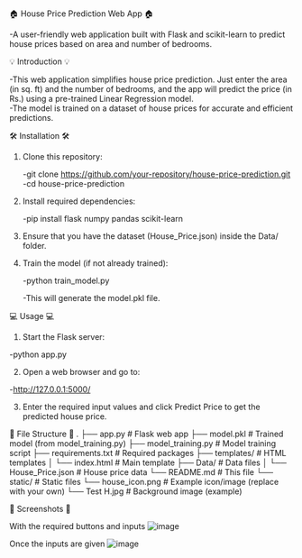🏠 House Price Prediction Web App 🏠

   -A user-friendly web application built with Flask and scikit-learn to predict house prices based on area and number of bedrooms.

💡 Introduction 💡

   -This web application simplifies house price prediction.  Just enter the area (in sq. ft) and the number of bedrooms, and the app will predict the price (in Rs.) using a pre-trained Linear Regression model.  
   -The model is trained on a dataset of house prices for accurate and efficient predictions.

🛠️ Installation 🛠️

1. Clone this repository:

   -git clone https://github.com/your-repository/house-price-prediction.git
   -cd house-price-prediction

2. Install required dependencies:

   -pip install flask numpy pandas scikit-learn

3. Ensure that you have the dataset (House_Price.json) inside the Data/ folder.

4. Train the model (if not already trained):

   -python train_model.py

   -This will generate the model.pkl file.

💻 Usage 💻   

1. Start the Flask server:

  -python app.py

2. Open a web browser and go to:

  -http://127.0.0.1:5000/

3. Enter the required input values and click Predict Price to get the predicted house price.


📂 File Structure 📂
.
├── app.py             # Flask web app
├── model.pkl          # Trained model (from model_training.py)
├── model_training.py  # Model training script
├── requirements.txt   # Required packages
├── templates/         # HTML templates
│   └── index.html     # Main template
├── Data/              # Data files
│   └── House_Price.json  # House price data
└── README.md          # This file
└── static/            # Static files
    └── house_icon.png # Example icon/image (replace with your own)
    └── Test H.jpg     # Background image (example)


📸 Screenshots 📸

With the required buttons and inputs
![image](https://github.com/user-attachments/assets/f0ac3ac5-0ddd-42c5-a10e-18199c7a7e53)

Once the inputs are given
![image](https://github.com/user-attachments/assets/202f1a27-d0f7-4212-9bc9-2605b65f85bb)






